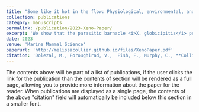 ```yaml
---
title: "Some like it hot in the flow: Physiological, environmental, and hydrodynamic factors in <i> Xenobalanus globicipitis</i> attachment to cetaceans"
collection: publications
category: manuscripts
permalink: /publication/2023-Xeno-Paper/
excerpt: 'We show that the parasitic barnacle <i>X. globicipitis</i> prevalence likely provides important bioindicator, ecological, and physiological information about its cetacean hosts. As parasitic infestation has some cost, these results have implications for cetacean health in warming seas.'
date: 2023
venue: 'Marine Mammal Science'
paperurl: 'http://melissacollier.github.io/files/XenoPaper.pdf'
citation: 'Dolezal, M., Foroughirad, V.,  Fish, F., Murphy, C., **Collier, M.A**, Jacoby, AM., Rittmaster, K., Mann, J. (2023) &quot;Some like it hot in the flow: Physiological, environmental, and hydrodynamic factors in Xenobalanus globicipitis attachment to cetaceans.&quot; <i>Marine Mammal Science</i> 39(3):961-975. https://doi.org/10.1111/mms.13022'
---
```


The contents above will be part of a list of publications, if the user clicks the link for the publication than the contents of section will be rendered as a full page, allowing you to provide more information about the paper for the reader. When publications are displayed as a single page, the contents of the above "citation" field will automatically be included below this section in a smaller font.